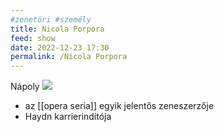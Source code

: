 ```yaml
---
#zenetöri #személy
title: Nicola Porpora
feed: show
date: 2022-12-23 17:30
permalink: /Nicola Porpora
---
```

Nápoly
![](https://upload.wikimedia.org/wikipedia/commons/b/b5/Nicola_Antonio_Porpora.jpg?1664529551446)

- az [[opera seria]] egyik jelentős zeneszerzője
- Haydn karrierindítója